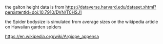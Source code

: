 the galton height data is from
https://dataverse.harvard.edu/dataset.xhtml?persistentId=doi:10.7910/DVN/T0HSJ1


the Spider bodysize is simulated from average sizes on the wikipedia article on Hawaiian garden spiders

https://en.wikipedia.org/wiki/Argiope_appensa